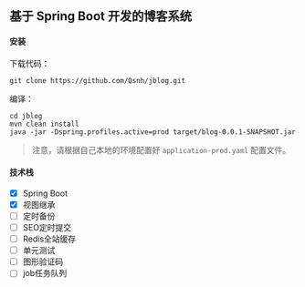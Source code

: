 
## 基于 Spring Boot 开发的博客系统

#### 安装

下载代码：

```
git clone https://github.com/Qsnh/jblog.git
```

编译：

```
cd jblog
mvn clean install
java -jar -Dspring.profiles.active=prod target/blog-0.0.1-SNAPSHOT.jar
```

> 注意，请根据自己本地的环境配置好 `application-prod.yaml` 配置文件。

#### 技术栈

+ [x] Spring Boot
+ [x] 视图继承
+ [ ] 定时备份
+ [ ] SEO定时提交
+ [ ] Redis全站缓存
+ [ ] 单元测试
+ [ ] 图形验证码
+ [ ] job任务队列